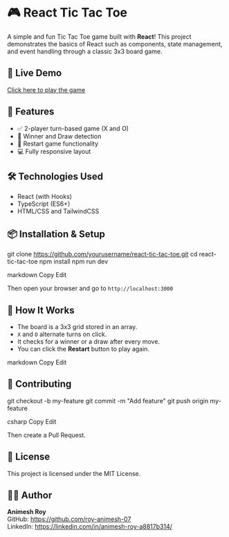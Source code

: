 # 🎮 React Tic Tac Toe

A simple and fun Tic Tac Toe game built with **React**! This project demonstrates the basics of React such as components, state management, and event handling through a classic 3x3 board game.

## 🚀 Live Demo

[Click here to play the game](https://tic-tac-toe-six-delta-18.vercel.app/)

## 🧩 Features

- ✅ 2-player turn-based game (X and O)
- 🧠 Winner and Draw detection
- 🔁 Restart game functionality
- 💻 Fully responsive layout

## 🛠️ Technologies Used

- React (with Hooks)
- TypeScript (ES6+)
- HTML/CSS and TailwindCSS

## 📦 Installation & Setup

git clone https://github.com/yourusername/react-tic-tac-toe.git
cd react-tic-tac-toe
npm install
npm run dev

markdown
Copy
Edit

Then open your browser and go to `http://localhost:3000`

## 🧠 How It Works

- The board is a 3x3 grid stored in an array.
- `X` and `O` alternate turns on click.
- It checks for a winner or a draw after every move.
- You can click the **Restart** button to play again.



markdown
Copy
Edit


## 🤝 Contributing

git checkout -b my-feature
git commit -m "Add feature"
git push origin my-feature

csharp
Copy
Edit

Then create a Pull Request.

## 📄 License

This project is licensed under the MIT License.

## 🙋‍♂️ Author

**Animesh Roy**  
GitHub: https://github.com/roy-animesh-07  
LinkedIn: https://linkedin.com/in/animesh-roy-a8817b314/